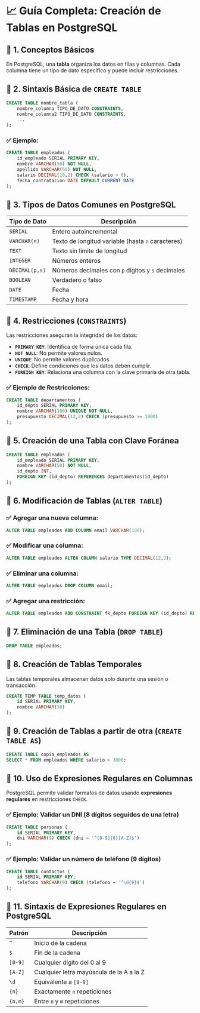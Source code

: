 # 📈 Guía Completa: Creación de Tablas en PostgreSQL

## 🔹 1. Conceptos Básicos
En PostgreSQL, una **tabla** organiza los datos en filas y columnas. Cada columna tiene un tipo de dato específico y puede incluir restricciones.

## 🔹 2. Sintaxis Básica de `CREATE TABLE`
```sql
CREATE TABLE nombre_tabla (
    nombre_columna TIPO_DE_DATO CONSTRAINTS,
    nombre_columna2 TIPO_DE_DATO CONSTRAINTS,
    ...
);
```

### ✅ Ejemplo:
```sql
CREATE TABLE empleados (
    id_empleado SERIAL PRIMARY KEY,
    nombre VARCHAR(50) NOT NULL,
    apellido VARCHAR(50) NOT NULL,
    salario DECIMAL(10,2) CHECK (salario > 0),
    fecha_contratacion DATE DEFAULT CURRENT_DATE
);
```

## 🔹 3. Tipos de Datos Comunes en PostgreSQL
| Tipo de Dato  | Descripción |
|--------------|-------------|
| `SERIAL` | Entero autoincremental |
| `VARCHAR(n)` | Texto de longitud variable (hasta `n` caracteres) |
| `TEXT` | Texto sin límite de longitud |
| `INTEGER` | Números enteros |
| `DECIMAL(p,s)` | Números decimales con `p` dígitos y `s` decimales |
| `BOOLEAN` | Verdadero o falso |
| `DATE` | Fecha |
| `TIMESTAMP` | Fecha y hora |

## 🔹 4. Restricciones (`CONSTRAINTS`)
Las restricciones aseguran la integridad de los datos:
- **`PRIMARY KEY`**: Identifica de forma única cada fila.
- **`NOT NULL`**: No permite valores nulos.
- **`UNIQUE`**: No permite valores duplicados.
- **`CHECK`**: Define condiciones que los datos deben cumplir.
- **`FOREIGN KEY`**: Relaciona una columna con la clave primaria de otra tabla.

### ✅ Ejemplo de Restricciones:
```sql
CREATE TABLE departamentos (
    id_depto SERIAL PRIMARY KEY,
    nombre VARCHAR(100) UNIQUE NOT NULL,
    presupuesto DECIMAL(12,2) CHECK (presupuesto >= 1000)
);
```

## 🔹 5. Creación de una Tabla con Clave Foránea
```sql
CREATE TABLE empleados (
    id_empleado SERIAL PRIMARY KEY,
    nombre VARCHAR(50) NOT NULL,
    id_depto INT,
    FOREIGN KEY (id_depto) REFERENCES departamentos(id_depto)
);
```

## 🔹 6. Modificación de Tablas (`ALTER TABLE`)

### ✅ Agregar una nueva columna:
```sql
ALTER TABLE empleados ADD COLUMN email VARCHAR(100);
```

### ✅ Modificar una columna:
```sql
ALTER TABLE empleados ALTER COLUMN salario TYPE DECIMAL(12,2);
```

### ✅ Eliminar una columna:
```sql
ALTER TABLE empleados DROP COLUMN email;
```

### ✅ Agregar una restricción:
```sql
ALTER TABLE empleados ADD CONSTRAINT fk_depto FOREIGN KEY (id_depto) REFERENCES departamentos(id_depto);
```

## 🔹 7. Eliminación de una Tabla (`DROP TABLE`)
```sql
DROP TABLE empleados;
```

## 🔹 8. Creación de Tablas Temporales
Las tablas temporales almacenan datos solo durante una sesión o transacción.
```sql
CREATE TEMP TABLE temp_datos (
    id SERIAL PRIMARY KEY,
    nombre VARCHAR(50)
);
```

## 🔹 9. Creación de Tablas a partir de otra (`CREATE TABLE AS`)
```sql
CREATE TABLE copia_empleados AS
SELECT * FROM empleados WHERE salario > 3000;
```

## 🔹 10. Uso de Expresiones Regulares en Columnas
PostgreSQL permite validar formatos de datos usando **expresiones regulares** en restricciones `CHECK`.

### ✅ Ejemplo: Validar un DNI (8 dígitos seguidos de una letra)
```sql
CREATE TABLE personas (
    id SERIAL PRIMARY KEY,
    dni VARCHAR(9) CHECK (dni ~ '^[0-9]{8}[A-Z]$')
);
```

### ✅ Ejemplo: Validar un número de teléfono (9 dígitos)
```sql
CREATE TABLE contactos (
    id SERIAL PRIMARY KEY,
    telefono VARCHAR(9) CHECK (telefono ~ '^\d{9}$')
);
```

## 🔹 11. Sintaxis de Expresiones Regulares en PostgreSQL
| Patrón | Descripción |
|---------|-------------|
| `^` | Inicio de la cadena |
| `$` | Fin de la cadena |
| `[0-9]` | Cualquier dígito del 0 al 9 |
| `[A-Z]` | Cualquier letra mayúscula de la A a la Z |
| `\d` | Equivalente a `[0-9]` |
| `{n}` | Exactamente `n` repeticiones |
| `{n,m}` | Entre `n` y `m` repeticiones |



